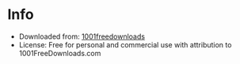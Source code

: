 # Info
- Downloaded from: [1001freedownloads](http://www.1001freedownloads.com/free-vector/lynny-icons-full)
- License: Free for personal and commercial use with attribution to 1001FreeDownloads.com
